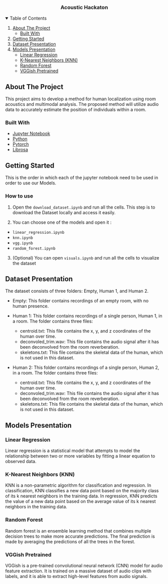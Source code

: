 <br />
<p align="center">

  <h3 align="center">Acoustic Hackaton</h3>

  <p align="center">
    
  </p>
</p>

<!-- TABLE OF CONTENTS -->
<details open="open">
  <summary>Table of Contents</summary>
  <ol>
    <li>
      <a href="#about-the-project">About The Project</a>
      <ul>
        <li><a href="#built-with">Built With</a></li>
      </ul>
    </li>
    <li>
      <a href="#getting-started">Getting Started</a>
    </li>
    <li>
      <a href="#dataset-presentation">Dataset Presentation</a>
    </li>
    <li>
      <a href="#model-presentation">Models Presentation</a>
      <ul>
        <li><a href="#linear-regression">Linear Regression</a></li>
        <li><a href="#k-nearest-neighbors-(knn)">K-Nearest Neighbors (KNN)</a></li>
        <li><a href="#random-forest">Random Forest</a></li>
        <li><a href="#vggish-pretrained">VGGish Pretrained</a></li>
      </ul>
    </li>
  </ol>
</details>

<a name="about-the-project"></a>
## About The Project

This project aims to develop a method for human localization using room acoustics and multimodal analysis. The proposed method will utilize audio data to accurately estimate the position of individuals within a room.

<a name="built-with"></a>
### Built With
* [Jupyter Notebook](https://jupyter.org/)
* [Python](https://www.python.org/)
* [Pytorch](https://pytorch.org/)
* [Librosa](https://librosa.org/)

<a name="getting-started"></a>
## Getting Started

This is the order in which each of the jupyter notebook need to be used in order to use our Models.

<a name="how-to-use"></a>
### How to use

1. Open the ```download_dataset.ipynb``` and run all the cells.
This step is to download the Dataset locally and access it easily.

2. You can choose one of the models and open it :
- ```linear_regression.ipynb```
- ```knn.ipynb```
- ```vgg.ipynb```
- ```random_forest.ipynb```

3.  (Optional) You can open ```visuals.ipynb``` and run all the cells to visualize the dataset

<a name="dataset-presentation"></a>
## Dataset Presentation

The dataset consists of three folders: Empty, Human 1, and Human 2.

- Empty: This folder contains recordings of an empty room, with no human presence.

- Human 1: This folder contains recordings of a single person, Human 1, in a room. The folder contains three files:
    - centroid.txt: This file contains the x, y, and z coordinates of the human over time.
    - deconvoled_trim.wav: This file contains the audio signal after it has been deconvolved from the room reverberation.
    - skeletons.txt: This file contains the skeletal data of the human, which is not used in this dataset.

- Human 2: This folder contains recordings of a single person, Human 2, in a room. The folder contains three files:
    - centroid.txt: This file contains the x, y, and z coordinates of the human over time.
    - deconvoled_trim.wav: This file contains the audio signal after it has been deconvolved from the room reverberation.
    - skeletons.txt: This file contains the skeletal data of the human, which is not used in this dataset.

<a name="model-presentation"></a>
## Models Presentation

<a name="linear-regression"></a>
### Linear Regression

Linear regression is a statistical model that attempts to model the relationship between two or more variables by fitting a linear equation to observed data.

<a name="k-nearest-neighbors-(knn)"></a>
### K-Nearest Neighbors (KNN)

KNN is a non-parametric algorithm for classification and regression. In classification, KNN classifies a new data point based on the majority class of its k nearest neighbors in the training data. In regression, KNN predicts the value of a new data point based on the average value of its k nearest neighbors in the training data.

<a name="random-forest"></a>
### Random Forest

Random forest is an ensemble learning method that combines multiple decision trees to make more accurate predictions. The final prediction is made by averaging the predictions of all the trees in the forest.

<a name="vggish-pretrained"></a>
### VGGish Pretrained

VGGish is a pre-trained convolutional neural network (CNN) model for audio feature extraction. It is trained on a massive dataset of audio clips with labels, and it is able to extract high-level features from audio signals.
